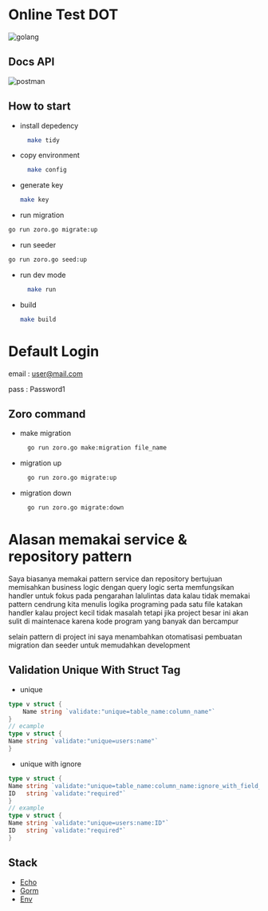 # Online Test DOT
![golang](https://upload.wikimedia.org/wikipedia/commons/thumb/0/05/Go_Logo_Blue.svg/1200px-Go_Logo_Blue.svg.png)

## Docs API
![postman](https://www.postman.com/solar-station-579869/workspace/public-yasa/collection/10651918-6fcf2b2e-8270-4efe-8cb6-f6c943f118b0?action=share&creator=10651918)

## How to start

- install depedency
  ```bash
    make tidy
  ```
- copy environment
  ```bash
    make config
  ```
- generate key
  ```bash
  make key
  ```
- run migration
```bash
go run zoro.go migrate:up
```

- run seeder
```bash
go run zoro.go seed:up
```
- run dev mode
  ```bash
    make run
  ```
- build
  ```bash
  make build
  ```
  

# Default Login
email : user@mail.com

pass : Password1

## Zoro command
- make migration
  ```bash
    go run zoro.go make:migration file_name
  ```
- migration up
  ```bash
    go run zoro.go migrate:up
  ```
- migration down
  ```bash
    go run zoro.go migrate:down
  ```

# Alasan memakai service & repository pattern
Saya biasanya memakai pattern service dan repository bertujuan memisahkan business logic dengan query logic serta memfungsikan handler untuk fokus pada pengarahan lalulintas data
kalau tidak memakai pattern cendrung kita menulis logika programing pada satu file katakan handler kalau project kecil tidak masalah tetapi jika project besar ini akan sulit di maintenace karena kode program yang banyak dan bercampur

selain pattern di project ini saya menambahkan otomatisasi pembuatan migration dan seeder untuk memudahkan development


  

## Validation Unique With Struct Tag
- unique
```go
type v struct {
	Name string `validate:"unique=table_name:column_name"`
}
// ecample
type v struct {
Name string `validate:"unique=users:name"`
}
```
- unique with ignore
```go
type v struct {
Name string `validate:"unique=table_name:column_name:ignore_with_field_name"`
ID   string `validate:"required"`
}
// example
type v struct {
Name string `validate:"unique=users:name:ID"`
ID   string `validate:"required"`
}
```
## Stack 
- [Echo](https://echo.labstack.com)
- [Gorm](https://gorm.io)
- [Env](https://github.com/spf13/viper)

